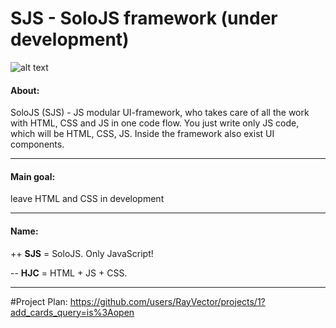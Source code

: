 # SJS - SoloJS framework (under development)

![alt text](https://github.com/rayvector/SoloJS/edit/master/SoloJS.png?raw=true)

#### About:
SoloJS (SJS) - JS modular UI-framework, who takes care of all the work with HTML, CSS and JS in one code flow. 
You just write only JS code, which will be HTML, CSS, JS. Inside the framework also exist UI components.
___

#### Main goal:
leave HTML and CSS in development <br>
___

#### Name:
++ **SJS** = SoloJS. Only JavaScript! <br>

-- **HJC** = HTML + JS + CSS. <br>

___

#Project Plan: 
https://github.com/users/RayVector/projects/1?add_cards_query=is%3Aopen
